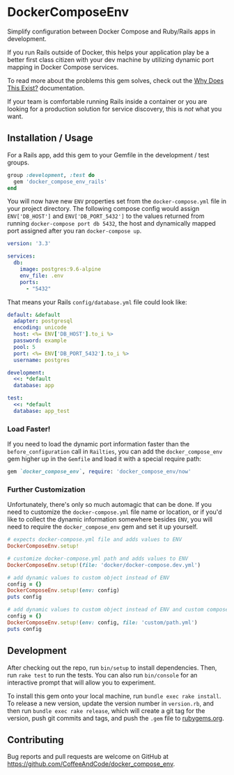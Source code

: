 # DockerComposeEnv

Simplify configuration between Docker Compose and Ruby/Rails apps in development.

If you run Rails outside of Docker, this helps your application play be a better
first class citizen with your dev machine by utilizing dynamic port mapping in
Docker Compose services.

To read more about the problems this gem solves, check out the
[Why Does This Exist?](docs/why.md) documentation.

If your team is comfortable running Rails inside a container or you are looking
for a production solution for service discovery, this is _not_ what you want.


## Installation / Usage

For a Rails app, add this gem to your Gemfile in the development / test groups.

```ruby
group :development, :test do
  gem 'docker_compose_env_rails'
end
```

You will now have new `ENV` properties set from the `docker-compose.yml` file
in your project directory. The following compose config would assign
`ENV['DB_HOST']` and `ENV['DB_PORT_5432']` to the values returned
from running `docker-compose port db 5432`, the host and dynamically mapped
port assigned after you ran `docker-compose up`.

```yaml
version: '3.3'

services:
  db:
    image: postgres:9.6-alpine
    env_file: .env
    ports:
      - "5432"
```

That means your Rails `config/database.yml` file could look like:

```yaml
default: &default
  adapter: postgresql
  encoding: unicode
  host: <%= ENV['DB_HOST'].to_i %>
  password: example
  pool: 5
  port: <%= ENV['DB_PORT_5432'].to_i %>
  username: postgres

development:
  <<: *default
  database: app

test:
  <<: *default
  database: app_test
```

### Load Faster!

If you need to load the dynamic port information faster than the
`before_configuration` call in `Railties`, you can add the `docker_compose_env`
gem higher up in the `Gemfile` and load it with a special require path:

```ruby
gem `docker_compose_env`, require: 'docker_compose_env/now'
```

### Further Customization

Unfortunately, there's only so much automagic that can be done. If you need to
customize the `docker-compose.yml` file name or location, or if you'd like to
collect the dynamic information somewhere besides `ENV`, you will need to
require the `docker_compose_env` gem and set it up yourself.

```ruby
# expects docker-compose.yml file and adds values to ENV
DockerComposeEnv.setup!

# customize docker-compose.yml path and adds values to ENV
DockerComposeEnv.setup!(file: 'docker/docker-compose.dev.yml')

# add dynamic values to custom object instead of ENV
config = {}
DockerComposeEnv.setup!(env: config)
puts config

# add dynamic values to custom object instead of ENV and custom compose path
config = {}
DockerComposeEnv.setup!(env: config, file: 'custom/path.yml')
puts config
```


## Development

After checking out the repo, run `bin/setup` to install dependencies. Then, run
`rake test` to run the tests. You can also run `bin/console` for an interactive
prompt that will allow you to experiment.

To install this gem onto your local machine, run `bundle exec rake install`. To
release a new version, update the version number in `version.rb`, and then run
`bundle exec rake release`, which will create a git tag for the version, push
git commits and tags, and push the `.gem` file to [rubygems.org](https://rubygems.org).


## Contributing

Bug reports and pull requests are welcome on GitHub at https://github.com/CoffeeAndCode/docker_compose_env.
